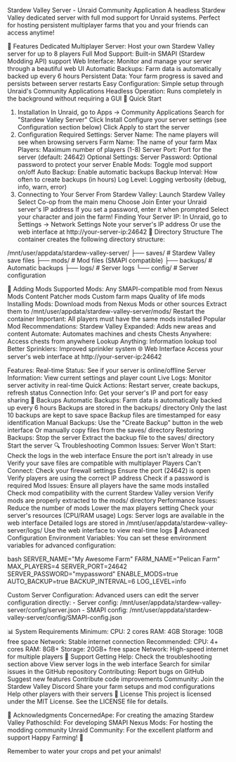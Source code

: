 Stardew Valley Server - Unraid Community Application
A headless Stardew Valley dedicated server with full mod support for Unraid systems. Perfect for hosting persistent multiplayer farms that you and your friends can access anytime!

🌾 Features
Dedicated Multiplayer Server: Host your own Stardew Valley server for up to 8 players
Full Mod Support: Built-in SMAPI (Stardew Modding API) support
Web Interface: Monitor and manage your server through a beautiful web UI
Automatic Backups: Farm data is automatically backed up every 6 hours
Persistent Data: Your farm progress is saved and persists between server restarts
Easy Configuration: Simple setup through Unraid's Community Applications
Headless Operation: Runs completely in the background without requiring a GUI
🚀 Quick Start
1. Installation
In Unraid, go to Apps → Community Applications
Search for "Stardew Valley Server"
Click Install
Configure your server settings (see Configuration section below)
Click Apply to start the server
2. Configuration
Required Settings:
Server Name: The name players will see when browsing servers
Farm Name: The name of your farm
Max Players: Maximum number of players (1-8)
Server Port: Port for the server (default: 24642)
Optional Settings:
Server Password: Optional password to protect your server
Enable Mods: Toggle mod support on/off
Auto Backup: Enable automatic backups
Backup Interval: How often to create backups (in hours)
Log Level: Logging verbosity (debug, info, warn, error)
3. Connecting to Your Server
From Stardew Valley:
Launch Stardew Valley
Select Co-op from the main menu
Choose Join
Enter your Unraid server's IP address
If you set a password, enter it when prompted
Select your character and join the farm!
Finding Your Server IP:
In Unraid, go to Settings → Network Settings
Note your server's IP address
Or use the web interface at http://your-server-ip:24642
📁 Directory Structure
The container creates the following directory structure:

/mnt/user/appdata/stardew-valley-server/ ├── saves/ # Stardew Valley save files ├── mods/ # Mod files (SMAPI compatible) ├── backups/ # Automatic backups ├── logs/ # Server logs └── config/ # Server configuration

🔧 Adding Mods
Supported Mods:
Any SMAPI-compatible mod from Nexus Mods
Content Patcher mods
Custom farm maps
Quality of life mods
Installing Mods:
Download mods from Nexus Mods or other sources
Extract them to /mnt/user/appdata/stardew-valley-server/mods/
Restart the container
Important: All players must have the same mods installed
Popular Mod Recommendations:
Stardew Valley Expanded: Adds new areas and content
Automate: Automates machines and chests
Chests Anywhere: Access chests from anywhere
Lookup Anything: Information lookup tool
Better Sprinklers: Improved sprinkler system
🌐 Web Interface
Access your server's web interface at http://your-server-ip:24642

Features:
Real-time Status: See if your server is online/offline
Server Information: View current settings and player count
Live Logs: Monitor server activity in real-time
Quick Actions: Restart server, create backups, refresh status
Connection Info: Get your server's IP and port for easy sharing
💾 Backups
Automatic Backups:
Farm data is automatically backed up every 6 hours
Backups are stored in the backups/ directory
Only the last 10 backups are kept to save space
Backup files are timestamped for easy identification
Manual Backups:
Use the "Create Backup" button in the web interface
Or manually copy files from the saves/ directory
Restoring Backups:
Stop the server
Extract the backup file to the saves/ directory
Start the server
🔍 Troubleshooting
Common Issues:
Server Won't Start:
Check the logs in the web interface
Ensure the port isn't already in use
Verify your save files are compatible with multiplayer
Players Can't Connect:
Check your firewall settings
Ensure the port (24642) is open
Verify players are using the correct IP address
Check if a password is required
Mod Issues:
Ensure all players have the same mods installed
Check mod compatibility with the current Stardew Valley version
Verify mods are properly extracted to the mods/ directory
Performance Issues:
Reduce the number of mods
Lower the max players setting
Check your server's resources (CPU/RAM usage)
Logs:
Server logs are available in the web interface
Detailed logs are stored in /mnt/user/appdata/stardew-valley-server/logs/
Use the web interface to view real-time logs
🔧 Advanced Configuration
Environment Variables:
You can set these environment variables for advanced configuration:

bash SERVER_NAME="My Awesome Farm" FARM_NAME="Pelican Farm" MAX_PLAYERS=4 SERVER_PORT=24642 SERVER_PASSWORD="mypassword" ENABLE_MODS=true AUTO_BACKUP=true BACKUP_INTERVAL=6 LOG_LEVEL=info

Custom Server Configuration:
Advanced users can edit the server configuration directly: - Server config: /mnt/user/appdata/stardew-valley-server/config/server.json - SMAPI config: /mnt/user/appdata/stardew-valley-server/config/SMAPI-config.json

📊 System Requirements
Minimum:
CPU: 2 cores
RAM: 4GB
Storage: 10GB free space
Network: Stable internet connection
Recommended:
CPU: 4+ cores
RAM: 8GB+
Storage: 20GB+ free space
Network: High-speed internet for multiple players
🤝 Support
Getting Help:
Check the troubleshooting section above
View server logs in the web interface
Search for similar issues in the GitHub repository
Contributing:
Report bugs on GitHub
Suggest new features
Contribute code improvements
Community:
Join the Stardew Valley Discord
Share your farm setups and mod configurations
Help other players with their servers
📝 License
This project is licensed under the MIT License. See the LICENSE file for details.

🙏 Acknowledgments
ConcernedApe: For creating the amazing Stardew Valley
Pathoschild: For developing SMAPI
Nexus Mods: For hosting the modding community
Unraid Community: For the excellent platform and support
Happy Farming! 🌾

Remember to water your crops and pet your animals!
